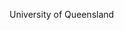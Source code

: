 [//]: # (Created by ./bin/manage_files.pl from ./species/Schistosoma_bovis/PRJNA451066/Schistosoma_bovis_PRJNA451066.summary.html on Thu Jun 11 13:45:34 2020)
University of Queensland
